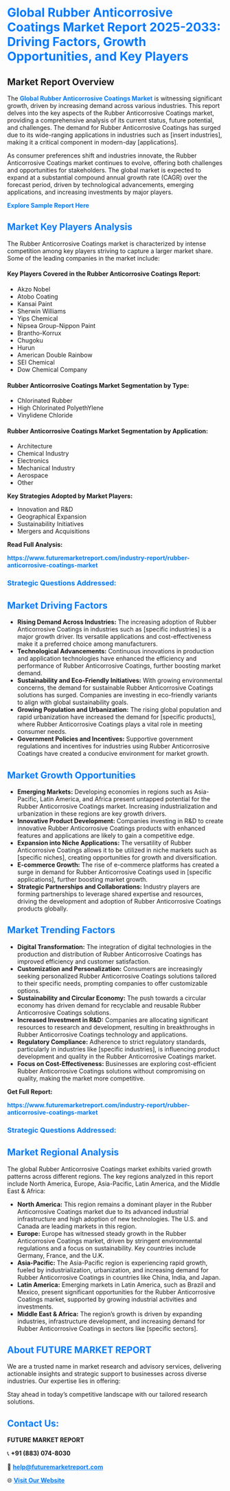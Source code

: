 <h1 style="color: #007BFF;">Global Rubber Anticorrosive Coatings Market Report 2025-2033: Driving Factors, Growth Opportunities, and Key Players</h1>

<section id="overview">
<h2>Market Report Overview</h2>
<p>The <a href="https://www.futuremarketreport.com/industry-report/rubber-anticorrosive-coatings-market" style="color: #007BFF; text-decoration: none;"><strong>Global Rubber Anticorrosive Coatings Market</strong></a> is witnessing significant growth, driven by increasing demand across various industries. This report delves into the key aspects of the Rubber Anticorrosive Coatings market, providing a comprehensive analysis of its current status, future potential, and challenges. The demand for Rubber Anticorrosive Coatings has surged due to its wide-ranging applications in industries such as [insert industries], making it a critical component in modern-day [applications].</p>
<p>As consumer preferences shift and industries innovate, the Rubber Anticorrosive Coatings market continues to evolve, offering both challenges and opportunities for stakeholders. The global market is expected to expand at a substantial compound annual growth rate (CAGR) over the forecast period, driven by technological advancements, emerging applications, and increasing investments by major players.</p>
</section>

<section id="overview">
<p><a href="https://www.futuremarketreport.com/request-sample/reportId=114816" style="color: #007BFF; text-decoration: none;"><strong>Explore Sample Report Here</strong></a></p>
</section>

<section id="key-players">
<h2 style="color: #007BFF;">Market Key Players Analysis</h2>
<p>The Rubber Anticorrosive Coatings market is characterized by intense competition among key players striving to capture a larger market share. Some of the leading companies in the market include:</p>
<h4>Key Players Covered in the Rubber Anticorrosive Coatings Report:</h4>
<ul><li>Akzo Nobel</li><li>Atobo Coating</li><li>Kansai Paint</li><li>Sherwin Williams</li><li>Yips Chemical</li><li>Nipsea Group-Nippon Paint</li><li>Brantho-Korrux</li><li>Chugoku</li><li>Hurun</li><li>American Double Rainbow</li><li>SEI Chemical</li><li>Dow Chemical Company</li></ul>
<h4>Rubber Anticorrosive Coatings Market Segmentation by Type:</h4>
<ul><li>Chlorinated Rubber</li><li>High Chlorinated PolyethYlene</li><li>Vinylidene Chloride</li></ul>

<h4>Rubber Anticorrosive Coatings Market Segmentation by Application:</h4>
<ul><li>Architecture</li><li>Chemical Industry</li><li>Electronics</li><li>Mechanical Industry</li><li>Aerospace</li><li>Other</li></ul>
<p><strong>Key Strategies Adopted by Market Players:</strong></p>
<ul>
<li>Innovation and R&D</li>
<li>Geographical Expansion</li>
<li>Sustainability Initiatives</li>
<li>Mergers and Acquisitions</li>
</ul>
</section>

<section>
<p><strong>Read Full Analysis: </strong></p><a href="https://www.futuremarketreport.com/industry-report/rubber-anticorrosive-coatings-market" style="color: #007BFF; text-decoration: none;"><strong>https://www.futuremarketreport.com/industry-report/rubber-anticorrosive-coatings-market</strong></a>
<h3 style="color: #007BFF;">Strategic Questions Addressed:</h3>
</section>

<section id="driving-factors">
<h2 style="color: #007BFF;">Market Driving Factors</h2>
<ul>
<li><strong>Rising Demand Across Industries:</strong> The increasing adoption of Rubber Anticorrosive Coatings in industries such as [specific industries] is a major growth driver. Its versatile applications and cost-effectiveness make it a preferred choice among manufacturers.</li>
<li><strong>Technological Advancements:</strong> Continuous innovations in production and application technologies have enhanced the efficiency and performance of Rubber Anticorrosive Coatings, further boosting market demand.</li>
<li><strong>Sustainability and Eco-Friendly Initiatives:</strong> With growing environmental concerns, the demand for sustainable Rubber Anticorrosive Coatings solutions has surged. Companies are investing in eco-friendly variants to align with global sustainability goals.</li>
<li><strong>Growing Population and Urbanization:</strong> The rising global population and rapid urbanization have increased the demand for [specific products], where Rubber Anticorrosive Coatings plays a vital role in meeting consumer needs.</li>
<li><strong>Government Policies and Incentives:</strong> Supportive government regulations and incentives for industries using Rubber Anticorrosive Coatings have created a conducive environment for market growth.</li>
</ul>
</section>

<section id="growth-opportunities">
<h2 style="color: #007BFF;">Market Growth Opportunities</h2>
<ul>
<li><strong>Emerging Markets:</strong> Developing economies in regions such as Asia-Pacific, Latin America, and Africa present untapped potential for the Rubber Anticorrosive Coatings market. Increasing industrialization and urbanization in these regions are key growth drivers.</li>
<li><strong>Innovative Product Development:</strong> Companies investing in R&D to create innovative Rubber Anticorrosive Coatings products with enhanced features and applications are likely to gain a competitive edge.</li>
<li><strong>Expansion into Niche Applications:</strong> The versatility of Rubber Anticorrosive Coatings allows it to be utilized in niche markets such as [specific niches], creating opportunities for growth and diversification.</li>
<li><strong>E-commerce Growth:</strong> The rise of e-commerce platforms has created a surge in demand for Rubber Anticorrosive Coatings used in [specific applications], further boosting market growth.</li>
<li><strong>Strategic Partnerships and Collaborations:</strong> Industry players are forming partnerships to leverage shared expertise and resources, driving the development and adoption of Rubber Anticorrosive Coatings products globally.</li>
</ul>
</section>

<section id="trending-factors">
<h2 style="color: #007BFF;">Market Trending Factors</h2>
<ul>
<li><strong>Digital Transformation:</strong> The integration of digital technologies in the production and distribution of Rubber Anticorrosive Coatings has improved efficiency and customer satisfaction.</li>
<li><strong>Customization and Personalization:</strong> Consumers are increasingly seeking personalized Rubber Anticorrosive Coatings solutions tailored to their specific needs, prompting companies to offer customizable options.</li>
<li><strong>Sustainability and Circular Economy:</strong> The push towards a circular economy has driven demand for recyclable and reusable Rubber Anticorrosive Coatings solutions.</li>
<li><strong>Increased Investment in R&D:</strong> Companies are allocating significant resources to research and development, resulting in breakthroughs in Rubber Anticorrosive Coatings technology and applications.</li>
<li><strong>Regulatory Compliance:</strong> Adherence to strict regulatory standards, particularly in industries like [specific industries], is influencing product development and quality in the Rubber Anticorrosive Coatings market.</li>
<li><strong>Focus on Cost-Effectiveness:</strong> Businesses are exploring cost-efficient Rubber Anticorrosive Coatings solutions without compromising on quality, making the market more competitive.</li>
</ul>
</section>

<section>
<p><strong>Get Full Report: </strong></p><a href="https://www.futuremarketreport.com/industry-report/rubber-anticorrosive-coatings-market" style="color: #007BFF; text-decoration: none;"><strong>https://www.futuremarketreport.com/industry-report/rubber-anticorrosive-coatings-market</strong></a>
<h3 style="color: #007BFF;">Strategic Questions Addressed:</h3>
</section>


<section id="regional-analysis">
<h2 style="color: #007BFF;">Market Regional Analysis</h2>
<p>The global Rubber Anticorrosive Coatings market exhibits varied growth patterns across different regions. The key regions analyzed in this report include North America, Europe, Asia-Pacific, Latin America, and the Middle East & Africa:</p>
<ul>
<li><strong>North America:</strong> This region remains a dominant player in the Rubber Anticorrosive Coatings market due to its advanced industrial infrastructure and high adoption of new technologies. The U.S. and Canada are leading markets in this region.</li>
<li><strong>Europe:</strong> Europe has witnessed steady growth in the Rubber Anticorrosive Coatings market, driven by stringent environmental regulations and a focus on sustainability. Key countries include Germany, France, and the U.K.</li>
<li><strong>Asia-Pacific:</strong> The Asia-Pacific region is experiencing rapid growth, fueled by industrialization, urbanization, and increasing demand for Rubber Anticorrosive Coatings in countries like China, India, and Japan.</li>
<li><strong>Latin America:</strong> Emerging markets in Latin America, such as Brazil and Mexico, present significant opportunities for the Rubber Anticorrosive Coatings market, supported by growing industrial activities and investments.</li>
<li><strong>Middle East & Africa:</strong> The region’s growth is driven by expanding industries, infrastructure development, and increasing demand for Rubber Anticorrosive Coatings in sectors like [specific sectors].</li>
</ul>
</section>

<footer>
<h2 style="color: #007BFF;">About FUTURE MARKET REPORT</h2>
<p>We are a trusted name in market research and advisory services, delivering actionable insights and strategic support to businesses across diverse industries. Our expertise lies in offering:</p>

<p>Stay ahead in today’s competitive landscape with our tailored research solutions.</p>

<h2 style="color: #007BFF;">Contact Us:</h2>
<p><strong>FUTURE MARKET REPORT</strong></p>
<p>📞 <strong>+91 (883) 074-8030</strong></p>
<p>📧 <strong><a href="mailto:help@futuremarketreport.com" style="color: #007BFF;">help@futuremarketreport.com</a></strong></p>
<p>🌐 <strong><a href="https://www.futuremarketreport.com/" style="color: #007BFF;">Visit Our Website</a></strong></p>
</footer>